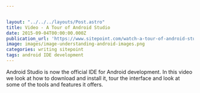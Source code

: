```yaml
---


layout: "../../../layouts/Post.astro"
title: Video - A Tour of Android Studio
date: 2015-09-04T00:00:00.000Z
publication_url: 'https://www.sitepoint.com/watch-a-tour-of-android-studio/'
image: images/image-understanding-android-images.png
categories: writing sitepoint
tags: android IDE development
---
```


Android Studio is now the official IDE for Android development. In this video we look at how to download and install it, tour the interface and look at some of the tools and features it offers.
